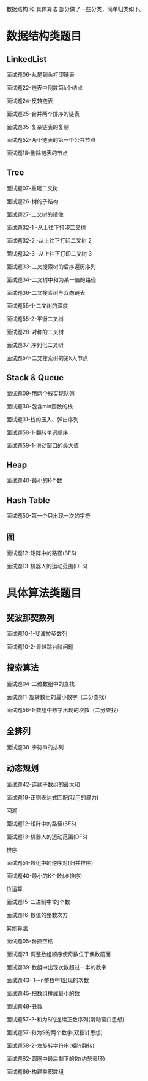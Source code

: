数据结构 和 具体算法 部分做了一些分类，简单归类如下。

# 数据结构类题目
## LinkedList

面试题06-从尾到头打印链表

面试题22-链表中倒数第k个结点

面试题24-反转链表

面试题25-合并两个排序的链表

面试题35-复杂链表的复制

面试题52-两个链表的第一个公共节点

面试题18-删除链表的节点



## Tree

面试题07-重建二叉树

面试题26-树的子结构

面试题27-二叉树的镜像

面试题32-1 -从上往下打印二叉树

面试题32-2 -从上往下打印二叉树 2

面试题32-3 -从上往下打印二叉树 3

面试题33-二叉搜索树的后序遍历序列

面试题34-二叉树中和为某一值的路径

面试题36-二叉搜索树与双向链表

面试题55-1-二叉树的深度

面试题55-2-平衡二叉树

面试题28-对称的二叉树

面试题37-序列化二叉树

面试题54-二叉搜索树的第k大节点



## Stack & Queue

面试题09-用两个栈实现队列

面试题30-包含min函数的栈

面试题31-栈的压入、弹出序列

面试题58-1-翻转单词顺序

面试题59-1-滑动窗口的最大值



## Heap

面试题40-最小的K个数



## Hash Table

面试题50-第一个只出现一次的字符



## 图

面试题12-矩阵中的路径(BFS)

面试题13-机器人的运动范围(DFS)

# 具体算法类题目
## 斐波那契数列

面试题10-1-斐波拉契数列

面试题10-2-青蛙跳台阶问题



## 搜索算法

面试题04-二维数组中的查找

面试题11-旋转数组的最小数字（二分查找）

面试题56-1-数组中数字出现的次数（二分查找）



## 全排列

面试题38-字符串的排列



## 动态规划

面试题42-连续子数组的最大和

面试题19-正则表达式匹配(我用的暴力)



回溯

面试题12-矩阵中的路径(BFS)

面试题13-机器人的运动范围(DFS)



排序

面试题51-数组中的逆序对(归并排序)

面试题40-最小的K个数(堆排序)



位运算

面试题15-二进制中1的个数

面试题16-数值的整数次方



其他算法

面试题05-替换空格

面试题21-调整数组顺序使奇数位于偶数前面

面试题39-数组中出现次数超过一半的数字

面试题43- 1～n整数中1出现的次数

面试题45-把数组排成最小的数

面试题49-丑数

面试题57-2-和为S的连续正数序列(滑动窗口思想)

面试题57-和为S的两个数字(双指针思想)

面试题58-2-左旋转字符串(矩阵翻转)

面试题62-圆圈中最后剩下的数(约瑟夫环)

面试题66-构建乘积数组